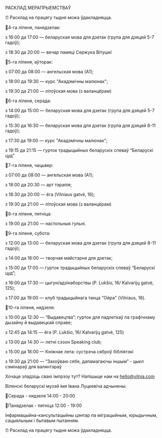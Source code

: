РАСКЛАД МЕРАПРЫЕМСТВАЎ

⏰ Расклад на працягу тыдня можа ўдакладняцца.


📌4-га ліпеня, панядзелак:

з 16:00 да 17:00 — беларуская мова для дзетак (група для дзяцей 5-7 гадоў);

з 18:30 да 20:00 — вечар памяці Сержука Вітушкі

📌5-га ліпеня, аўторак:

з 07:00 да 08:00 — ангельская мова (А1);

з 18:00 да 19:30 — курс "Акадэмічны малюнак";

з 19:30 да 21:00 — літоўская мова (з валанцёрам)

📌6-га ліпеня, серада:

з 14:00 да 15:00 — беларуская мова для дзетак (група для дзяцей 5-7 гадоў);

з 15:30 да 16:30 — беларуская мова для дзетак (група для дзяцей 8-11 гадоў);

з 17:30 да 19:00 — курс "Акадэмічны малюнак";

з 19:15 да 21:15 — гурток традыцыйных беларускіх спеваў “Беларускі цуд”

📌7-га ліпеня, чацьвер:

з 07:00 да 08:00 — ангельская мова (А1);

з 18:00 да 20:30 — арт тэрапія;

з 18:30 да 20:00 — ёга (Vilniaus gatvė, 16);

з 19:30 да 21:00 — літоўская мова (з валанцёрам)

📌8-га ліпеня, пятніца:

з 19:00 да 21:00 — настольныя гульні.

📌9-га ліпеня, субота:

з 12:00 да 13:00 — беларуская мова для дзетак (група для дзяцей 8-11 гадоў);

з 14:00 да 16:00 — творчая майстэрня для дзетак;

з 15:00 да 17:00 — гурток традыцыйных беларускіх спеваў “Беларускі цуд”;

з 16:00 да 17:30 — цыгун/адзінаборствы (P. Lukšio, 16/ Kalvarijų gatvė, 125);

з 17:00 да 19:00 — клуб традыцыйнага танца "Ойра" (Vilniaus, 16).

📌10-га ліпеня, нядзеля:

з 10:00 да 12:30 — “Выдавецтва”: гурток для падлеткаў па графічнаму дызайну й выдавецкай справе;

з 12:45 да 14:15 — ёга (P. Lukšio, 16/ Kalvarijų gatvė, 125)

з 13:00 да 14:30 — летні сэзон Speaking club;

з 15:00 да 18:00 — Кніжнае лета: сустрэча сяброў бібліятэкі

з 19:30 да 21:00 — “Захоўваю сябе, дапамагаючы іншым” - цыкл сэмінараў для валянтэраў

Хочаце зладзіць сваю імпрэзу тут? Напішыце нам на hello@vilnia.com

Віленскі беларускі музэй імя Івана Луцкевіча адчынены:

📍Серада - нядзеля 14:00 - 20:00

📍Панядзелак - пятніца 12:00 - 19:00

Інфармацыйна-кансультацыйны цэнтар па міграцыйным, юрыдычным, сацыяльным і бытавым пытанням.

⏰ Расклад на працягу тыдня можа ўдакладняцца.
